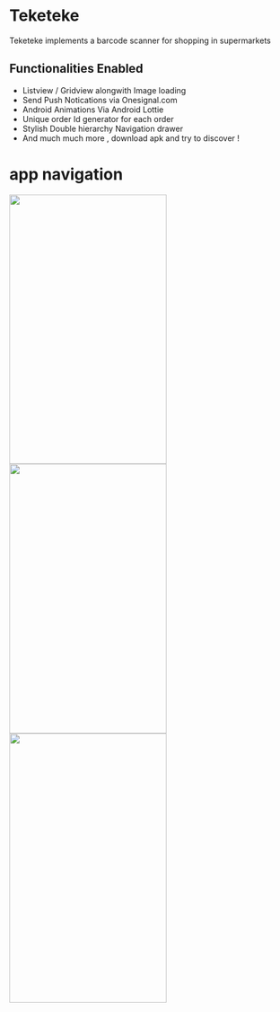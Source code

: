# Teketeke
Teketeke implements a barcode scanner for shopping in supermarkets
## Functionalities Enabled

- Listview / Gridview alongwith Image loading
- Send Push Notications via Onesignal.com
- Android Animations Via Android Lottie
- Unique order Id generator for each order
- Stylish Double hierarchy Navigation drawer
- And much much more , download apk and try to discover !
# app navigation
<img align="left" src="https://github.com/munenek/Teketeke/screenshots/teke1.png" width="280" height="480" />
<img align="left" src="https://github.com/munenek/Teketeke/screenshots/teke2.png" width="280" height="480" />
<img align="left" src="https://github.com/munenek/Teketeke/screenshots/teke.png" width="280" height="480" /> 
